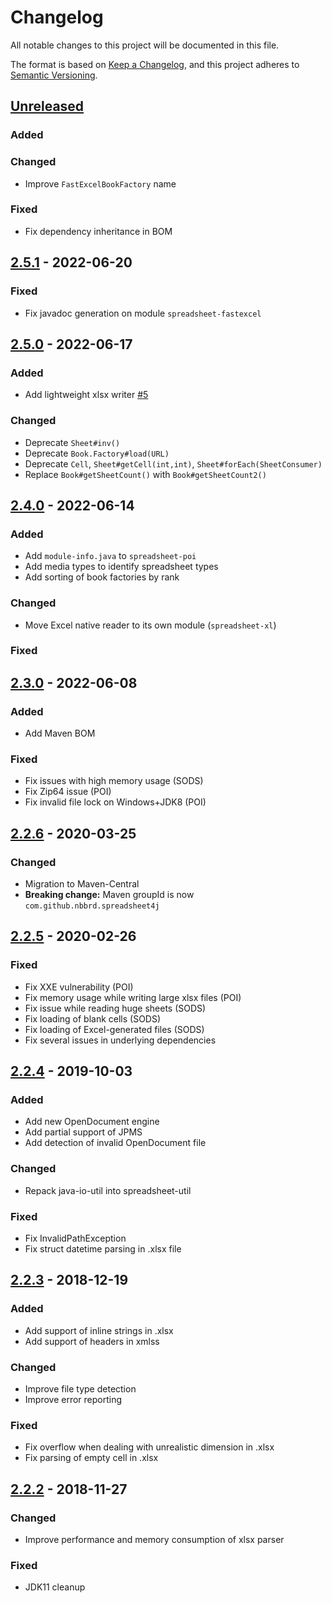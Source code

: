 # Changelog

All notable changes to this project will be documented in this file.

The format is based on [Keep a Changelog](https://keepachangelog.com/en/1.0.0/), and this project adheres
to [Semantic Versioning](https://semver.org/spec/v2.0.0.html).

## [Unreleased]

### Added

### Changed

- Improve `FastExcelBookFactory` name

### Fixed

- Fix dependency inheritance in BOM

## [2.5.1] - 2022-06-20

### Fixed

- Fix javadoc generation on module `spreadsheet-fastexcel`

## [2.5.0] - 2022-06-17

### Added

- Add lightweight xlsx writer [#5](https://github.com/nbbrd/spreadsheet4j/issues/5)

### Changed

- Deprecate `Sheet#inv()`
- Deprecate `Book.Factory#load(URL)`
- Deprecate `Cell`, `Sheet#getCell(int,int)`, `Sheet#forEach(SheetConsumer)`
- Replace `Book#getSheetCount()` with `Book#getSheetCount2()`

## [2.4.0] - 2022-06-14

### Added

- Add `module-info.java` to `spreadsheet-poi`
- Add media types to identify spreadsheet types
- Add sorting of book factories by rank

### Changed

- Move Excel native reader to its own module (`spreadsheet-xl`)

### Fixed

## [2.3.0] - 2022-06-08

### Added

- Add Maven BOM

### Fixed

- Fix issues with high memory usage (SODS)
- Fix Zip64 issue (POI)
- Fix invalid file lock on Windows+JDK8 (POI)

## [2.2.6] - 2020-03-25

### Changed

- Migration to Maven-Central
- **Breaking change:** Maven groupId is now `com.github.nbbrd.spreadsheet4j`

## [2.2.5] - 2020-02-26

### Fixed

- Fix XXE vulnerability (POI)
- Fix memory usage while writing large xlsx files (POI)
- Fix issue while reading huge sheets (SODS)
- Fix loading of blank cells (SODS)
- Fix loading of Excel-generated files (SODS)
- Fix several issues in underlying dependencies

## [2.2.4] - 2019-10-03

### Added

- Add new OpenDocument engine
- Add partial support of JPMS
- Add detection of invalid OpenDocument file

### Changed

- Repack java-io-util into spreadsheet-util

### Fixed

- Fix InvalidPathException
- Fix struct datetime parsing in .xlsx file

## [2.2.3] - 2018-12-19

### Added

- Add support of inline strings in .xlsx
- Add support of headers in xmlss

### Changed

- Improve file type detection
- Improve error reporting

### Fixed

- Fix overflow when dealing with unrealistic dimension in .xlsx
- Fix parsing of empty cell in .xlsx

## [2.2.2] - 2018-11-27

### Changed

- Improve performance and memory consumption of xlsx parser

### Fixed

- JDK11 cleanup

[Unreleased]: https://github.com/nbbrd/spreadsheet4j/compare/v2.5.1...HEAD
[2.5.1]: https://github.com/nbbrd/spreadsheet4j/compare/v2.5.0...v2.5.1
[2.5.0]: https://github.com/nbbrd/spreadsheet4j/compare/v2.4.0...v2.5.0
[2.4.0]: https://github.com/nbbrd/spreadsheet4j/compare/v2.3.0...v2.4.0
[2.3.0]: https://github.com/nbbrd/spreadsheet4j/compare/v2.2.6...v2.3.0
[2.2.6]: https://github.com/nbbrd/spreadsheet4j/compare/v2.2.5...v2.2.6
[2.2.5]: https://github.com/nbbrd/spreadsheet4j/compare/v2.2.4...v2.2.5
[2.2.4]: https://github.com/nbbrd/spreadsheet4j/compare/v2.2.3...v2.2.4
[2.2.3]: https://github.com/nbbrd/spreadsheet4j/compare/v2.2.2...v2.2.3
[2.2.2]: https://github.com/nbbrd/spreadsheet4j/releases/tag/v2.2.2
